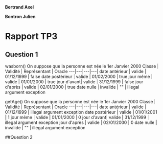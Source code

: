 **Bertrand Axel**

**Bontron Julien**

# Rapport TP3

## Question 1

wasborn()
On suppose que la personne est née le 1er Janvier 2000
Classe | Validité | Représentant | Oracle
---|---|---|---|
date antérieur | valide | 01/12/1999 | false
date postérieur | valide | 01/02/2000 | true
jour même | valide | 01/01/2000 | true 
jour d'avant| valide | 31/12/1999 | false
jour d'après | valide | 02/01/2000 | true
date nulle | invalide | "" | illegal argument exception

getAge()
On suppose que la personne est née le 1er Janvier 2000
Classe | Validité | Représentant | Oracle
---|---|---|---|
date antérieur | valide | 01/12/1999 | illegal argument exception
date postérieur | valide | 01/01/2001 | 1
jour même | valide | 01/01/2000 | 0 
jour d'avant| valide | 31/12/1999 | illegal argument exception
jour d'après | valide | 02/01/2000 | 0
date nulle | invalide | "" | illegal argument exception

##Question 2

